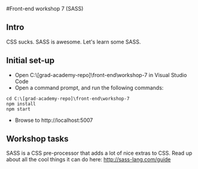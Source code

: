 #Front-end workshop 7 (SASS)
## Intro
CSS sucks. SASS is awesome. Let's learn some SASS.
## Initial set-up
* Open C:\\[grad-academy-repo]\front-end\workshop-7 in Visual Studio Code  
* Open a command prompt, and run the following commands:
```
cd C:\[grad-academy-repo]\front-end\workshop-7
npm install
npm start
```
* Browse to http://localhost:5007

## Workshop tasks
SASS is a CSS pre-processor that adds a lot of nice extras to CSS. Read up about all the cool things it can do here: http://sass-lang.com/guide